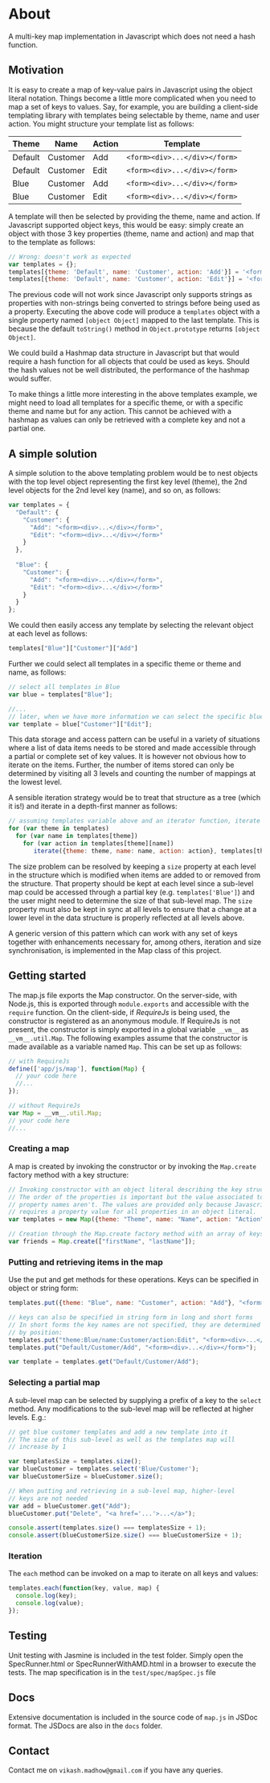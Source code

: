 About
=====
A multi-key map implementation in Javascript which does not need a hash function.

Motivation
----------
It is easy to create a map of key-value pairs in Javascript using the object literal notation. Things become a little more complicated when you need to map a set of keys to values. Say, for example, you are building a client-side templating library with templates being selectable by theme, name and user action. You might structure your template list as follows:

| Theme   | Name          | Action    | Template                      |
| ------- | ------------- | --------- | ----------------------------- |
| Default | Customer      | Add       | `<form><div>...</div></form>` |
| Default | Customer      | Edit      | `<form><div>...</div></form>` |
| Blue    | Customer      | Add       | `<form><div>...</div></form>` |
| Blue    | Customer      | Edit      | `<form><div>...</div></form>` |

A template will then be selected by providing the theme, name and action. If Javascript supported object keys, this would be easy: simply create an object with those 3 key properties (theme, name and action) and map that to the template as follows:

```javascript
// Wrong: doesn't work as expected
var templates = {};
templates[{theme: 'Default', name: 'Customer', action: 'Add'}] = '<form><div>...</div></form>';
templates[{theme: 'Default', name: 'Customer', action: 'Edit'}] = '<form><div>...</div></form>';
```

The previous code will not work since Javascript only supports strings as properties with non-strings being converted to strings before being used as a property. Executing the above code will produce a `templates` object with a single property named `[object Object]` mapped to the last template. This is because the default `toString()` method in `Object.prototype` returns `[object Object]`.

We could build a Hashmap data structure in Javascript but that would require a hash function for all objects that could be used as keys. Should the hash values not be well distributed, the performance of the hashmap would suffer. 

To make things a little more interesting in the above templates example, we might need to load all templates for a specific theme, or with a specific theme and name but for any action. This cannot be achieved with a hashmap as values can only be retrieved with a complete key and not a partial one.

A simple solution
-----------------

A simple solution to the above templating problem would be to nest objects with the top level object representing the first key level (theme), the 2nd level objects for the 2nd level key (name), and so on, as follows:

```javascript
var templates = {
  "Default": {
    "Customer": {
      "Add": "<form><div>...</div></form>",
      "Edit": "<form><div>...</div></form>"
    }
  },
  
  "Blue": {
    "Customer": {
      "Add": "<form><div>...</div></form>",
      "Edit": "<form><div>...</div></form>"
    }
  }
};
```

We could then easily access any template by selecting the relevant object at each level as follows:

```javascript
templates["Blue"]["Customer"]["Add"]
```

Further we could select all templates in a specific theme or theme and name, as follows:

```javascript
// select all templates in Blue
var blue = templates["Blue"];

//...
// later, when we have more information we can select the specific blue template needed
var template = blue["Customer"]["Edit"];
```

This data storage and access pattern can be useful in a variety of situations where a list of data items needs to be stored and made accessible through a partial or complete set of key values. It is however not obvious how to iterate on the items. Further, the number of items stored can only be determined by visiting all 3 levels and counting the number of mappings at the lowest level.

A sensible iteration strategy would be to treat that structure as a tree (which it is!) and iterate in a depth-first manner as follows:

```javascript
// assuming templates variable above and an iterator function, iterate
for (var theme in templates)
  for (var name in templates[theme])
    for (var action in templates[theme][name])
       iterate({theme: theme, name: name, action: action}, templates[theme][name][action]);
```

The size problem can be resolved by keeping a `size` property at each level in the structure which is modified when items are added to or removed from the structure. That property should be kept at each level since a sub-level map could be accessed through a partial key (e.g. `templates['Blue']`) and the user might need to determine the size of that sub-level map. The `size` property must also be kept in sync at all levels to ensure that a change at a lower level in the data structure is properly reflected at all levels above.

A generic version of this pattern which can work with any set of keys together with enhancements necessary for, among others, iteration and size synchronisation, is implemented in the Map class of this project.

Getting started
---------------

The map.js file exports the Map constructor. On the server-side, with Node.js, this is exported through `module.exports` and accessible with the `require` function. On the client-side, if *RequireJs* is being used, the constructor is registered as an anonymous module. If RequireJs is not present, the constructor is simply exported in a global variable `__vm__` as `__vm__.util.Map`. The following examples assume that the constructor is made available as a variable named `Map`. This can be set up as follows:

```javascript
// with RequireJs
define(['app/js/map'], function(Map) {
  // your code here
  //...
});

// without RequireJs
var Map = __vm__.util.Map;
// your code here
//...
```

### Creating a map

A map is created by invoking the constructor or by invoking the `Map.create` factory method with a key structure:

```javascript
// Invoking constructor with an object literal describing the key structure.
// The order of the properties is important but the value associated to the
// property names aren't. The values are provided only because Javascript
// requires a property value for all properties in an object literal.
var templates = new Map({theme: "Theme", name: "Name", action: "Action"});

// Creation through the Map.create factory method with an array of keys
var friends = Map.create(["firstName", "lastName"]);
```

### Putting and retrieving items in the map

Use the put and get methods for these operations. Keys can be specified in object or string form:

```javascript
templates.put({theme: "Blue", name: "Customer", action: "Add"}, "<form><div>...</div></form>");

// keys can also be specified in string form in long and short forms
// In short forms the key names are not specified, they are determined
// by position:
templates.put("theme:Blue/name:Customer/action:Edit", "<form><div>...</div></form>");
templates.put("Default/Customer/Add", "<form><div>...</div></form>");

var template = templates.get("Default/Customer/Add");
```

### Selecting a partial map

A sub-level map can be selected by supplying a prefix of a key to the `select` method. Any modifications to the sub-level map will be reflected at higher levels. E.g.:

```javascript
// get blue customer templates and add a new template into it
// The size of this sub-level as well as the templates map will
// increase by 1

var templatesSize = templates.size();
var blueCustomer = templates.select('Blue/Customer');
var blueCustomerSize = blueCustomer.size();

// When putting and retrieving in a sub-level map, higher-level
// keys are not needed
var add = blueCustomer.get("Add");
blueCustomer.put("Delete", "<a href='...'>...</a>");

console.assert(templates.size() === templatesSize + 1);
console.assert(blueCustomerSize.size() === blueCustomerSize + 1);
```

### Iteration

The `each` method can be invoked on a map to iterate on all keys and values:

```javascript
templates.each(function(key, value, map) {
  console.log(key);
  console.log(value);
});
```

Testing
--------

Unit testing with Jasmine is included in the test folder. Simply open the SpecRunner.html or SpecRunnerWithAMD.html in a browser to execute the tests. The map specification is in the `test/spec/mapSpec.js` file  

Docs
--------

Extensive documentation is included in the source code of `map.js` in JSDoc format. The JSDocs are also in the `docs` folder.

Contact
-------

Contact me on `vikash.madhow@gmail.com` if you have any queries.
